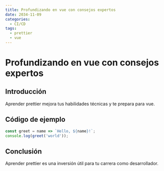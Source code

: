 ```yaml
---
title: Profundizando en vue con consejos expertos
date: 2034-11-09
categories:
  - CI/CD
tags:
  - prettier
  - vue
---
```


# Profundizando en vue con consejos expertos

## Introducción

Aprender prettier mejora tus habilidades técnicas y te prepara para vue.

## Código de ejemplo

```javascript
const greet = name => `Hello, ${name}!`;
console.log(greet('world'));
```

## Conclusión

Aprender prettier es una inversión útil para tu carrera como desarrollador.